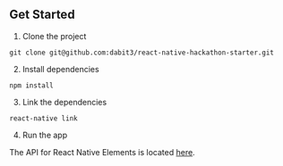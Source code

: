## Get Started

1. Clone the project

```
git clone git@github.com:dabit3/react-native-hackathon-starter.git
```

2. Install dependencies

```
npm install
```

3. Link the dependencies

```
react-native link
```

4. Run the app

The API for React Native Elements is located [here](https://github.com/dabit3/React-Native-Elements).